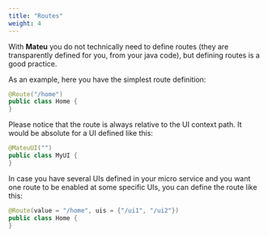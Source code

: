 ```yaml
---
title: "Routes"
weight: 4
---
```


With **Mateu** you do not technically need to define routes (they are transparently defined for you, from your java 
code), but defining routes is a good practice.

As an example, here you have the simplest route definition:

```java
@Route("/home")
public class Home {
}
```

Please notice that the route is always relative to the UI context path. It would be absolute for a UI defined like this:

```java
@MateuUI("")
public class MyUI {
}
```

In case you have several UIs defined in your micro service and you want one route to be enabled at some specific UIs, 
you can define the route like this:

```java
@Route(value = "/home", uis = {"/ui1", "/ui2"})
public class Home {
}
```
